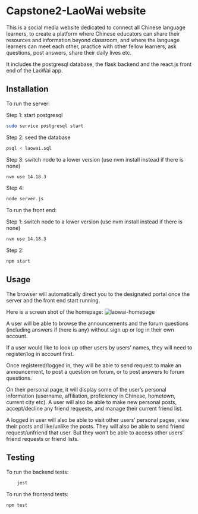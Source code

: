 # Capstone2-LaoWai website

This is a social media website dedicated to connect all Chinese language learners, to create a platform where Chinese educators can share their resources and information beyond classroom, and where the language learners can meet each other, practice with other fellow learners, ask questions, post answers, share their daily lives etc. 

It includes the postgresql database, the flask backend and the react.js front end of the LaoWai app.


## Installation

To run the server:

Step 1: start postgresql 
```bash
sudo service postgresql start
```
Step 2: seed the database 
```bash
psql < laowai.sql
```
Step 3: switch node to a lower version (use nvm install instead if there is none) 
```bash
nvm use 14.18.3
```
Step 4: 
```bash
node server.js
```

To run the front end:

 Step 1: switch node to a lower version (use nvm install instead if there is none) 
```bash
nvm use 14.18.3
```
Step 2:
```bash
npm start
```


## Usage

The browser will automatically direct you to the designated portal once the server and the front end start running.

Here is a screen shot of the homepage: 
![laowai-homepage](https://github.com/tianran1234/laowai/assets/115170399/83d32283-3525-411a-bb39-f20152314066)

 
A user will be able to browse the announcements and the forum questions (including answers if there is any) without sign up or log in their own account.

If a user would like to look up other users by users’ names, they will need to register/log in account first.

Once registered/logged in, they will be able to send request to make an announcement, to post a question on forum, or to post answers to forum questions. 

On their personal page, it will display some of the user’s personal information (username, affiliation, proficiency in Chinese, hometown, current city etc). A user will also be able to make new personal posts, accept/decline any friend requests, and manage their current friend list.

A logged in user will also be able to visit other users’ personal pages, view their posts and like/unlike the posts. They will also be able to send friend request/unfriend that user. But they won’t be able to access other users’ friend requests or friend lists.


## Testing

To run the backend tests:

```bash
    jest 
```

To run the frontend tests:

```bash
npm test 
```
